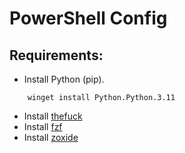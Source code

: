 # PowerShell Config

## Requirements:

* Install Python (pip).
```code
    winget install Python.Python.3.11
```
* Install [thefuck](https://github.com/nvbn/thefuck#installation)
* Install [fzf](https://github.com/junegunn/fzf#windows)
* Install [zoxide](https://github.com/ajeetdsouza/zoxide)
